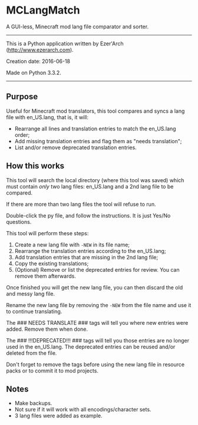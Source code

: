# MCLangMatch

A GUI-less, Minecraft mod lang file comparator and sorter.

----

This is a Python application written by Ezer'Arch (http://www.ezerarch.com).

Creation date: 2016-06-18

Made on Python 3.3.2.

----

## Purpose

Useful for Minecraft mod translators, this tool compares and syncs a lang file with en_US.lang, that is, it will:

* Rearrange all lines and translation entries to match the en_US.lang order;
* Add missing translation entries and flag them as "needs translation";
* List and/or remove deprecated translation entries.


## How this works

This tool will search the local directory (where this tool was saved) which must contain *only* two lang files: en_US.lang and a 2nd lang file to be compared.

If there are more than two lang files the tool will refuse to run.

Double-click the py file, and follow the instructions. It is just Yes/No questions.

This tool will perform these steps:

 1. Create a new lang file with `-NEW` in its file name;
 2. Rearrange the translation entries according to the en_US.lang;
 3. Add translation entries that are missing in the 2nd lang file;
 4. Copy the existing translations;
 5. (Optional) Remove or list the deprecated entries for review. You can remove them afterwards.

Once finished you will get the new lang file, you can then discard the old and messy lang file.
 
Rename the new lang file by removing the `-NEW` from the file name and use it to continue translating.

The ### NEEDS TRANSLATE ### tags will tell you where new entries were added. Remove them when done.

The ### !!!DEPRECATED!!! ### tags will tell you those entries are no longer used in the en_US.lang. The deprecated entries can be reused and/or deleted from the file.

Don't forget to remove the tags before using the new lang file in resource packs or to commit it to mod projects.


## Notes

* Make backups.
* Not sure if it will work with all encodings/character sets.
* 3 lang files were added as example.


